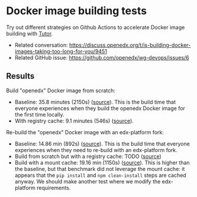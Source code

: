 # Docker image building tests

Try out different strategies on Github Actions to accelerate Docker image building with [Tutor](https://docs.tutor.overhang.io/).

* Related conversation: https://discuss.openedx.org/t/is-building-docker-images-taking-too-long-for-you/9451
* Related GitHub issue: https://github.com/openedx/wg-devops/issues/6

## Results

Build "openedx" Docker image from scratch:

* Baseline: 35.8 minutes (2150s) ([source](https://github.com/overhangio/test-docker-build/actions/runs/4447024271/jobs/7847560759)). This is the build time that everyone experiences when they build the openedx Docker image for the first time locally.
* With registry cache: 9.1 minutes (546s) ([source](https://github.com/overhangio/test-docker-build/actions/runs/4447024271/jobs/7847560948)).

Re-build the "openedx" Docker image with an edx-platform fork:

* Baseline: 14.86 min (892s) ([source](https://github.com/overhangio/test-docker-build/actions/runs/4691689809/jobs/8316474039)). This is the build time that everyone experiences when they need to re-build with an edx-platform fork.
* Build from scratch but with a registry cache: TODO ([source](https://github.com/overhangio/test-docker-build/actions/runs/4692242266/jobs/8317714078))
* Build with a mount cache: 19.16 min (1150s) ([source](https://github.com/overhangio/test-docker-build/actions/runs/4691689809/jobs/8316473640)). This is higher than the baseline, but that benchmark did not leverage the mount cache: it appears that the `pip install` and `npm clean-install` steps are cached anyway. We should make another test where we modify the edx-platform requirements.
